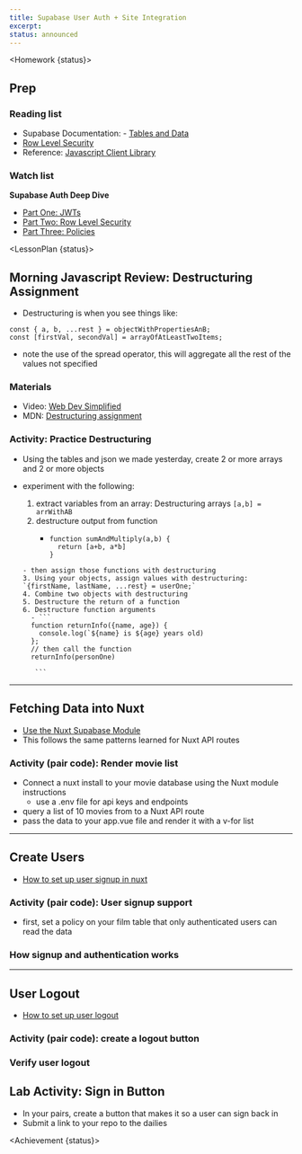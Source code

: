 ```yaml
---
title: Supabase User Auth + Site Integration
excerpt:
status: announced
---
```


<script>
	import Homework from "$lib/components/Homework.svelte";
	import LessonPlan from "$lib/components/LessonPlan.svelte";
	import Achievement from "$lib/components/Achievement.svelte";
</script>

<Homework {status}>

<h2>Prep</h2>

### Reading list

- Supabase Documentation: - [Tables and Data](https://supabase.com/docs/guides/database/tables)
- [Row Level Security](https://supabase.com/docs/guides/auth/row-level-security)
- Reference: [Javascript Client Library](https://supabase.com/docs/reference/javascript/introduction)

### Watch list

**Supabase Auth Deep Dive**

- [Part One: JWTs](https://supabase.com/docs/learn/auth-deep-dive/auth-deep-dive-jwts)
- [Part Two: Row Level Security](https://supabase.com/docs/learn/auth-deep-dive/auth-row-level-security)
- [Part Three: Policies](https://supabase.com/docs/learn/auth-deep-dive/auth-policies)

</Homework>

<LessonPlan {status}>

<h2> Morning Javascript Review: Destructuring Assignment</h2>

- Destructuring is when you see things like:

```
const { a, b, ...rest } = objectWithPropertiesAnB;
const [firstVal, secondVal] = arrayOfAtLeastTwoItems;

```

- note the use of the spread operator, this will aggregate all the rest of the values not specified

### Materials

- Video: [Web Dev Simplified](https://www.youtube.com/watch?v=NIq3qLaHCIs)
- MDN: [Destructuring assignment](https://developer.mozilla.org/en-US/docs/Web/JavaScript/Reference/Operators/Destructuring_assignment)

### Activity: Practice Destructuring

- Using the tables and json we made yesterday, create 2 or more arrays and 2 or more objects
- experiment with the following:

  1. extract variables from an array: Destructuring arrays `[a,b] = arrWithAB`
  2. destructure output from function
     - ```
       function sumAndMultiply(a,b) {
         return [a+b, a*b]
       }
       ```

  ````
  - then assign those functions with destructuring
  3. Using your objects, assign values with destructuring: `{firstName, lastName, ...rest} = userOne;`
  4. Combine two objects with destructuring
  5. Destructure the return of a function
  6. Destructure function arguments
    - ```
    function returnInfo({name, age}) {
      console.log(`${name} is ${age} years old)
    };
    // then call the function
    returnInfo(personOne)

     ```
  ````

---

<h2>Fetching Data into Nuxt</h2>

- [Use the Nuxt Supabase Module]()
- This follows the same patterns learned for Nuxt API routes

### Activity (pair code): Render movie list

- Connect a nuxt install to your movie database using the Nuxt module instructions
  - use a .env file for api keys and endpoints
- query a list of 10 movies from to a Nuxt API route
- pass the data to your app.vue file and render it with a v-for list

---

<h2>Create Users</h2>

- [How to set up user signup in nuxt](https://gist.github.com/ashx3s/9a728058cbb2e851a77f32af6ae52d9f)

### Activity (pair code): User signup support

- first, set a policy on your film table that only authenticated users can read the data

### How signup and authentication works

---

<h2>User Logout</h2>

- [How to set up user logout](https://gist.github.com/ashx3s/7cf9cc0a148ae578d00e1d36248df8c1)

### Activity (pair code): create a logout button

### Verify user logout

</LessonPlan>

<h2>Lab Activity: Sign in Button</h2>

- In your pairs, create a button that makes it so a user can sign back in
- Submit a link to your repo to the dailies

<Achievement {status}>

</Achievement>
